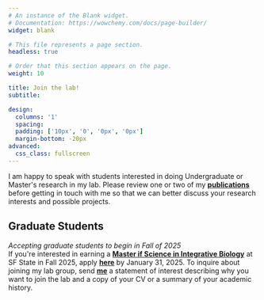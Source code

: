 ```yaml
---
# An instance of the Blank widget.
# Documentation: https://wowchemy.com/docs/page-builder/
widget: blank

# This file represents a page section.
headless: true

# Order that this section appears on the page.
weight: 10

title: Join the lab!
subtitle:

design:
  columns: '1'
  spacing:
  padding: ['10px', '0', '0px', '0px'] 
  margin-bottom: -20px
advanced:
  css_class: fullscreen
---
```

I am happy to speak with students interested in doing Undergraduate or Master's research in my lab. 
Please review one or two of my [**publications**](../publication/) before getting in touch with me so that we can better discuss your research interests and possible projects.

<!-- 
## Undergraduate Opportunities
If you are a new or existing SF State interested in moss ecology, physiology, or evolution and want to gain research experience send [**me**](https://meep-lab.com/author/jenna-t.-b.-ekwealor/) an email and we can schedule a time to chat.
 -->

<!---**SUMMER 2024!**
<br>
Interested in botany and population genetics? Apply to join my lab through [**SF State's Research Experience for Undergraduates (REU) program**](https://eoscenter.sfsu.edu/reu). Apply [**here**](https://etap.nsf.gov/award/444/opportunity/9514) by  May 7, 2024 at 11:59 PM EDT.
<br>
<br>
Interested in coding and genomics? Apply to the [**Promoting Inclusivity in Computing (PINC) Summer Program**](https://live-sfsu-biology.pantheonsite.io/pincsummerprogram). Apply by May 3, 2024 at 11:59 PDT. 
<br> --->

##  Graduate Students
*Accepting graduate students to begin in Fall of 2025* 
<br>
If you're interested in earning a [**Master if Science in Integrative Biology**](https://biology.sfsu.edu/graduate/integrative) at SF State in Fall 2025, apply [**here**](https://grad.sfsu.edu/content/apply/) by January 31, 2025. 
To inquire about joining my lab group, send [**me**](https://meep-lab.com/author/jenna-t.-b.-ekwealor/) a statement of interest describing why you want to join the lab and a copy of your CV or a summary of your academic history.
